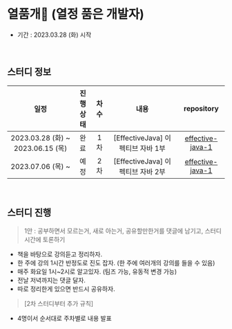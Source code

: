 # 열품개🐶 (열정 품은 개발자)
- 기간 : 2023.03.28 (화) 시작

<br />

## 스터디 정보

|      일정      |      진행상태      |      차수      |      내용      |      repository      |
|:------------:|:------------:|:------------:|:------------:|:------------:|
| 2023.03.28 (화) ~ 2023.06.15 (목)| 완료 | 1차 | [EffectiveJava] 이펙티브 자바 1부 | [effective-java-1](https://github.com/passionate-developer-2023/effective-java-1)
| 2023.07.06 (목) ~ | 예정 | 2차 | [EffectiveJava] 이펙티브 자바 2부 | [effective-java-1](https://github.com/passionate-developer-2023/effective-java-2)

<br />

## 스터디 진행
> 1안 : 공부하면서 모르는거, 새로 아는거, 공유할만한거를 댓글에 남기고, 스터디 시간에 토론하기
- 책을 바탕으로 강의듣고 정리하자.
- 한 주에 강의 1시간 반정도로 진도 잡자. (한 주에 여러개의 강의를 들을 수 있음)
- 매주 화요일 1시~2시로 알고있자. (팀즈 가능, 유동적 변경 가능)
- 전날 저녁까지는 댓글 달자.
- 따로 정리한게 있으면 반드시 공유하자.

> [2차 스터디부터 추가 규칙]
- 4명이서 순서대로 주차별로 내용 발표
